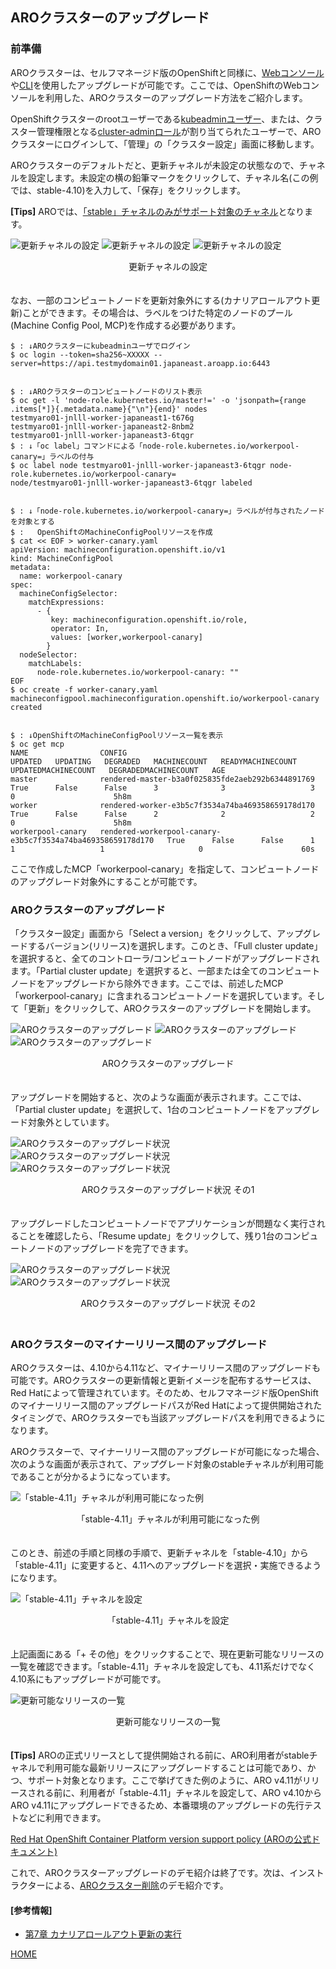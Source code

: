 ## AROクラスターのアップグレード

### 前準備

AROクラスターは、セルフマネージド版のOpenShiftと同様に、[Webコンソール](https://access.redhat.com/documentation/ja-jp/openshift_container_platform/4.11/html/updating_clusters/update-upgrading-web_updating-cluster-within-minor)や[CLI](https://access.redhat.com/documentation/ja-jp/openshift_container_platform/4.11/html/updating_clusters/update-upgrading-cli_updating-cluster-cli)を使用したアップグレードが可能です。ここでは、OpenShiftのWebコンソールを利用した、AROクラスターのアップグレード方法をご紹介します。

OpenShiftクラスターのrootユーザーである[kubeadminユーザー](https://access.redhat.com/documentation/ja-jp/openshift_container_platform/4.11/html/post-installation_configuration/understanding-kubeadmin_post-install-preparing-for-users)、または、クラスター管理権限となる[cluster-adminロール](https://access.redhat.com/documentation/ja-jp/openshift_container_platform/4.11/html/post-installation_configuration/post-install-using-rbac-to-define-and-apply-permissions#default-roles_post-install-preparing-for-users)が割り当てられたユーザーで、AROクラスターにログインして、「管理」の「クラスター設定」画面に移動します。

AROクラスターのデフォルトだと、更新チャネルが未設定の状態なので、チャネルを設定します。未設定の横の鉛筆マークをクリックして、チャネル名(この例では、stable-4.10)を入力して、「保存」をクリックします。

**[Tips]** AROでは、[「stable」チャネルのみがサポート対象のチャネル](https://learn.microsoft.com/en-us/azure/openshift/support-lifecycle#upgrade-channels)となります。

![更新チャネルの設定](./images/channel-config1.png)
![更新チャネルの設定](./images/channel-config2.png)
![更新チャネルの設定](./images/channel-config3.png)
<div style="text-align: center;">更新チャネルの設定</div>　　

なお、一部のコンピュートノードを更新対象外にする(カナリアロールアウト更新)ことができます。その場合は、ラベルをつけた特定のノードのプール(Machine Config Pool, MCP)を作成する必要があります。

```
$ : ↓AROクラスターにkubeadminユーザでログイン
$ oc login --token=sha256~XXXXX --server=https://api.testmydomain01.japaneast.aroapp.io:6443


$ : ↓AROクラスターのコンピュートノードのリスト表示
$ oc get -l 'node-role.kubernetes.io/master!=' -o 'jsonpath={range .items[*]}{.metadata.name}{"\n"}{end}' nodes
testmyaro01-jnlll-worker-japaneast1-t676g
testmyaro01-jnlll-worker-japaneast2-8nbm2
testmyaro01-jnlll-worker-japaneast3-6tqgr
$ : ↓「oc label」コマンドによる「node-role.kubernetes.io/workerpool-canary=」ラベルの付与
$ oc label node testmyaro01-jnlll-worker-japaneast3-6tqgr node-role.kubernetes.io/workerpool-canary=
node/testmyaro01-jnlll-worker-japaneast3-6tqgr labeled


$ : ↓「node-role.kubernetes.io/workerpool-canary=」ラベルが付与されたノードを対象とする
$ :   OpenShiftのMachineConfigPoolリソースを作成
$ cat << EOF > worker-canary.yaml
apiVersion: machineconfiguration.openshift.io/v1
kind: MachineConfigPool
metadata:
  name: workerpool-canary
spec:
  machineConfigSelector:
    matchExpressions:
      - {
         key: machineconfiguration.openshift.io/role,
         operator: In,
         values: [worker,workerpool-canary]
        }
  nodeSelector:
    matchLabels:
      node-role.kubernetes.io/workerpool-canary: ""
EOF
$ oc create -f worker-canary.yaml
machineconfigpool.machineconfiguration.openshift.io/workerpool-canary created


$ : ↓OpenShiftのMachineConfigPoolリソース一覧を表示
$ oc get mcp
NAME                CONFIG                                                        UPDATED   UPDATING   DEGRADED   MACHINECOUNT   READYMACHINECOUNT   UPDATEDMACHINECOUNT   DEGRADEDMACHINECOUNT   AGE
master              rendered-master-b3a0f025835fde2aeb292b6344891769              True      False      False      3              3                   3                     0                      5h8m
worker              rendered-worker-e3b5c7f3534a74ba469358659178d170              True      False      False      2              2                   2                     0                      5h8m
workerpool-canary   rendered-workerpool-canary-e3b5c7f3534a74ba469358659178d170   True      False      False      1              1                   1                     0                      60s
```

ここで作成したMCP「workerpool-canary」を指定して、コンピュートノードのアップグレード対象外にすることが可能です。


### AROクラスターのアップグレード

「クラスター設定」画面から「Select a version」をクリックして、アップグレードするバージョン(リリース)を選択します。このとき、「Full cluster update」を選択すると、全てのコントローラ/コンピュートノードがアップグレードされます。「Partial cluster update」を選択すると、一部または全てのコンピュートノードをアップグレードから除外できます。ここでは、前述したMCP「workerpool-canary」に含まれるコンピュートノードを選択しています。そして「更新」をクリックして、AROクラスターのアップグレードを開始します。


![AROクラスターのアップグレード](./images/channel-config3.png)
![AROクラスターのアップグレード](./images/aro-upgrade-select1.png)
![AROクラスターのアップグレード](./images/aro-upgrade-select2.png)
<div style="text-align: center;">AROクラスターのアップグレード</div>　　


アップグレードを開始すると、次のような画面が表示されます。ここでは、「Partial cluster update」を選択して、1台のコンピュートノードをアップグレード対象外としています。

![AROクラスターのアップグレード状況](./images/aro-upgrade-status1.png)
![AROクラスターのアップグレード状況](./images/aro-upgrade-status2.png)
![AROクラスターのアップグレード状況](./images/aro-upgrade-status3.png)
<div style="text-align: center;">AROクラスターのアップグレード状況 その1</div>　　


アップグレードしたコンピュートノードでアプリケーションが問題なく実行されることを確認したら、「Resume update」をクリックして、残り1台のコンピュートノードのアップグレードを完了できます。


![AROクラスターのアップグレード状況](./images/aro-upgrade-status4.png)
![AROクラスターのアップグレード状況](./images/aro-upgrade-status5.png)
<div style="text-align: center;">AROクラスターのアップグレード状況 その2</div>　


### AROクラスターのマイナーリリース間のアップグレード

AROクラスターは、4.10から4.11など、マイナーリリース間のアップグレードも可能です。AROクラスターの更新情報と更新イメージを配布するサービスは、Red Hatによって管理されています。そのため、セルフマネージド版OpenShiftのマイナーリリース間のアップグレードパスがRed Hatによって提供開始されたタイミングで、AROクラスターでも当該アップグレードパスを利用できるようになります。

AROクラスターで、マイナーリリース間のアップグレードが可能になった場合、次のような画面が表示されて、アップグレード対象のstableチャネルが利用可能であることが分かるようになっています。

![「stable-4.11」チャネルが利用可能になった例](./images/aro-minor-upgrade-path.png)
<div style="text-align: center;">「stable-4.11」チャネルが利用可能になった例</div>　

このとき、前述の手順と同様の手順で、更新チャネルを「stable-4.10」から「stable-4.11」に変更すると、4.11へのアップグレードを選択・実施できるようになります。

![「stable-4.11」チャネルを設定](./images/aro-stable-411.png)
<div style="text-align: center;">「stable-4.11」チャネルを設定</div>　

上記画面にある「+ その他」をクリックすることで、現在更新可能なリリースの一覧を確認できます。「stable-4.11」チャネルを設定しても、4.11系だけでなく4.10系にもアップグレードが可能です。

![更新可能なリリースの一覧](./images/aro-upgrade-list.png)
<div style="text-align: center;">更新可能なリリースの一覧</div>　

**[Tips]** AROの正式リリースとして提供開始される前に、ARO利用者がstableチャネルで利用可能な最新リリースにアップグレードすることは可能であり、かつ、サポート対象となります。ここで挙げてきた例のように、ARO v4.11がリリースされる前に、利用者が「stable-4.11」チャネルを設定して、ARO v4.10からARO v4.11にアップグレードできるため、本番環境のアップグレードの先行テストなどに利用できます。

[Red Hat OpenShift Container Platform version support policy (AROの公式ドキュメント)](https://learn.microsoft.com/en-us/azure/openshift/support-lifecycle#red-hat-openshift-container-platform-version-support-policy)


これで、AROクラスターアップグレードのデモ紹介は終了です。次は、インストラクターによる、[AROクラスター削除](../aro-delete)のデモ紹介です。


#### [参考情報]

- [第7章 カナリアロールアウト更新の実行](https://access.redhat.com/documentation/ja-jp/openshift_container_platform/4.10/html/updating_clusters/update-using-custom-machine-config-pools)


[HOME](../../README.md)
